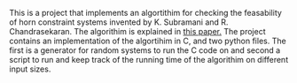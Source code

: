 This is a project that implements an algortithim for checking the feasability of horn constraint systems invented by K. Subramani and R. Chandrasekaran. The algorithim is explained in [this paper.](https://www.sciencedirect.com/science/article/pii/S1572528612000734) 
The project contains an implementation of the algortihim in C, and two python files. The first is a generator for random systems to run the C code on and second a script to run and keep track of the running time of the algorithim on different input sizes.
